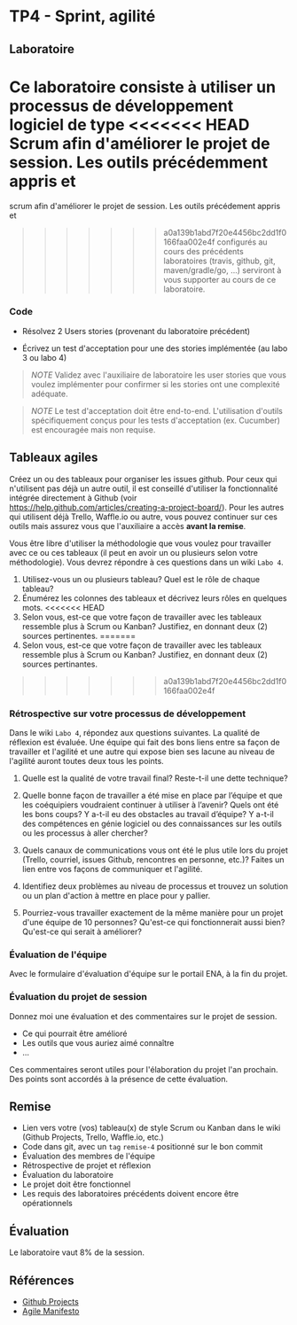 # TP4 - Sprint, agilité

## Laboratoire

Ce laboratoire consiste à utiliser un processus de développement logiciel de type
<<<<<<< HEAD
Scrum afin d'améliorer le projet de session. Les outils précédemment appris et
=======
scrum afin d'améliorer le projet de session. Les outils précédement appris et
>>>>>>> a0a139b1abd7f20e4456bc2dd1f0166faa002e4f
configurés au cours des précédents laboratoires (travis, github, git, maven/gradle/go, ...)
serviront à vous supporter au cours de ce laboratoire.


### Code
- Résolvez 2 Users stories (provenant du laboratoire précédent)

- Écrivez un test d'acceptation pour une des stories implémentée (au labo 3 ou labo 4)

> *NOTE* Validez avec l'auxiliaire de laboratoire les user stories que vous voulez implémenter pour confirmer si les stories ont une complexité adéquate.

> *NOTE* Le test d'acceptation doit être end-to-end. L'utilisation d'outils spécifiquement conçus pour les tests d'acceptation (ex. Cucumber) est encouragée mais non requise.


## Tableaux agiles

Créez un ou des tableaux pour organiser les issues github. Pour ceux qui n'utilisent pas déjà un autre outil, il est conseillé d'utiliser la fonctionnalité intégrée
directement à Github (voir https://help.github.com/articles/creating-a-project-board/). Pour les autres qui utilisent déjà Trello, Waffle.io ou autre, vous pouvez
continuer sur ces outils mais assurez vous que l'auxiliaire a accès **avant la remise**.


Vous être libre d'utiliser la méthodologie que vous voulez pour travailler avec ce ou ces tableaux (il peut en avoir un ou plusieurs selon votre méthodologie).
Vous devrez répondre à ces questions dans un wiki `Labo 4`.

1. Utilisez-vous un ou plusieurs tableau? Quel est le rôle de chaque tableau?
2. Énumérez les colonnes des tableaux et décrivez leurs rôles en quelques mots.
<<<<<<< HEAD
3. Selon vous, est-ce que votre façon de travailler avec les tableaux ressemble plus à Scrum ou Kanban? Justifiez, en donnant deux (2) sources pertinentes.
=======
3. Selon vous, est-ce que votre façon de travailler avec les tableaux ressemble plus à Scrum ou Kanban? Justifiez, en donnant deux (2) sources pertinantes.
>>>>>>> a0a139b1abd7f20e4456bc2dd1f0166faa002e4f


### Rétrospective sur votre processus de développement

Dans le wiki `Labo 4`, répondez aux questions suivantes. La qualité de réflexion est évaluée. Une équipe qui fait des bons liens entre sa façon de travailler et l'agilité et
une autre qui expose bien ses lacune au niveau de l'agilité auront toutes deux tous les points.

1. Quelle est la qualité de votre travail final? Reste-t-il une dette technique?

2. Quelle bonne façon de travailler a été mise en place par l’équipe et que les coéquipiers voudraient continuer à utiliser à l’avenir? Quels ont été les bons coups?
Y a-t-il eu des obstacles au travail d’équipe? Y a-t-il des compétences en génie logiciel ou des connaissances sur les outils ou les processus à aller chercher?

3. Quels canaux de communications vous ont été le plus utile lors du projet (Trello, courriel, issues Github, rencontres en personne, etc.)? Faites un lien
entre vos façons de communiquer et l'agilité.

4. Identifiez deux problèmes au niveau de processus et trouvez un solution ou un plan d'action à mettre en place pour y pallier.

5. Pourriez-vous travailler exactement de la même manière pour un projet d'une équipe de 10 personnes? Qu'est-ce qui fonctionnerait aussi bien? Qu'est-ce qui serait à améliorer?

### Évaluation de l'équipe

Avec le formulaire d'évaluation d'équipe sur le portail ENA, à la fin du projet.

### Évaluation du projet de session

Donnez moi une évaluation et des commentaires sur le projet de session.

- Ce qui pourrait être amélioré
- Les outils que vous auriez aimé connaître
- ...

Ces commentaires seront utiles pour l'élaboration du projet l'an prochain. Des points sont accordés à la présence de cette évaluation.

## Remise

- Lien vers votre (vos) tableau(x) de style Scrum ou Kanban dans le wiki (Github Projects, Trello, Waffle.io, etc.)
- Code dans git, avec un `tag` `remise-4` positionné sur le bon commit
- Évaluation des membres de l'équipe
- Rétrospective de projet et réflexion
- Évaluation du laboratoire
- Le projet doit être fonctionnel
- Les requis des laboratoires précédents doivent encore être opérationnels


## Évaluation

Le laboratoire vaut 8% de la session.


## Références

- [Github Projects](https://help.github.com/articles/creating-a-project-board/)
- [Agile Manifesto](http://www.agilemanifesto.org/)
